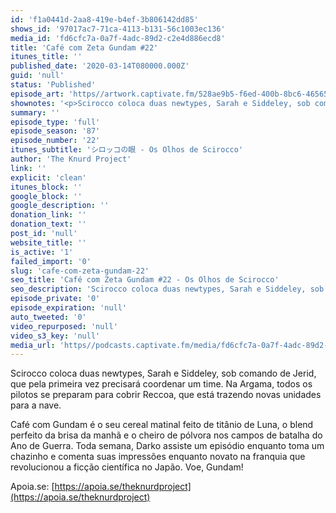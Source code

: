 ```yaml
---
id: 'f1a0441d-2aa8-419e-b4ef-3b806142dd85'
shows_id: '97017ac7-71ca-4113-b131-56c1003ec136'
media_id: 'fd6cfc7a-0a7f-4adc-89d2-c2e4d886ecd8'
title: 'Café com Zeta Gundam #22'
itunes_title: ''
published_date: '2020-03-14T080000.000Z'
guid: 'null'
status: 'Published'
episode_art: 'https//artwork.captivate.fm/528ae9b5-f6ed-400b-8bc6-4656539edb1c/cafecomgundamz22s.jpg'
shownotes: '<p>Scirocco coloca duas newtypes, Sarah e Siddeley, sob comando de Jerid, que pela primeira vez precisará coordenar um time. Na Argama, todos os pilotos se preparam para cobrir Reccoa, que está trazendo novas unidades para a nave.</p><p>Café com Gundam é o seu cereal matinal feito de titânio de Luna, o blend perfeito da brisa da manhã e o cheiro de pólvora nos campos de batalha do Ano de Guerra. Toda semana, Darko assiste um episódio enquanto toma um chazinho e comenta suas impressões enquanto novato na franquia que revolucionou a ficção científica no Japão. Voe, Gundam!</p><p>Apoia.se <a href="https//apoia.se/theknurdproject" rel="noopener noreferrer" target="_blank">https//apoia.se/theknurdproject</a></p>'
summary: ''
episode_type: 'full'
episode_season: '87'
episode_number: '22'
itunes_subtitle: 'シロッコの眼 - Os Olhos de Scirocco'
author: 'The Knurd Project'
link: ''
explicit: 'clean'
itunes_block: ''
google_block: ''
google_description: ''
donation_link: ''
donation_text: ''
post_id: 'null'
website_title: ''
is_active: '1'
failed_import: '0'
slug: 'cafe-com-zeta-gundam-22'
seo_title: 'Café com Zeta Gundam #22 - Os Olhos de Scirocco'
seo_description: 'Scirocco coloca duas newtypes, Sarah e Siddeley, sob comando de Jerid, que pela primeira vez precisará coordenar um time.'
episode_private: '0'
episode_expiration: 'null'
auto_tweeted: '0'
video_repurposed: 'null'
video_s3_key: 'null'
media_url: 'https//podcasts.captivate.fm/media/fd6cfc7a-0a7f-4adc-89d2-c2e4d886ecd8/cafecomgundamz22.mp3'
---
```

Scirocco coloca duas newtypes, Sarah e Siddeley, sob comando de Jerid, que pela primeira vez precisará coordenar um time. Na Argama, todos os pilotos se preparam para cobrir Reccoa, que está trazendo novas unidades para a nave.

Café com Gundam é o seu cereal matinal feito de titânio de Luna, o blend perfeito da brisa da manhã e o cheiro de pólvora nos campos de batalha do Ano de Guerra. Toda semana, Darko assiste um episódio enquanto toma um chazinho e comenta suas impressões enquanto novato na franquia que revolucionou a ficção científica no Japão. Voe, Gundam!

Apoia.se: [https://apoia.se/theknurdproject](https://apoia.se/theknurdproject)